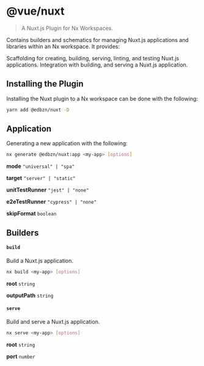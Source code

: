# @vue/nuxt

> A Nuxt.js Plugin for Nx Workspaces.

Contains builders and schematics for managing Nuxt.js applications and libraries within an Nx workspace. It provides:

Scaffolding for creating, building, serving, linting, and testing Nuxt.js applications.
Integration with building, and serving a Nuxt.js application.

## Installing the Plugin

Installing the Nuxt plugin to a Nx workspace can be done with the following:

```bash
yarn add @edbzn/nuxt -D
```

## Application

Generating a new application with the following:

```bash
nx generate @edbzn/nuxt:app <my-app> [options]
```

**mode** `"universal" | "spa"`

**target** `"server" | "static"`

**unitTestRunner** `"jest" | "none"`

**e2eTestRunner** `"cypress" | "none"`

**skipFormat** `boolean`

## Builders

#### `build`

Build a Nuxt.js application.

```bash
nx build <my-app> [options]
```

**root** `string`

**outputPath** `string`

#### `serve`

Build and serve a Nuxt.js application.

```bash
nx serve <my-app> [options]
```

**root** `string`

**port** `number`
